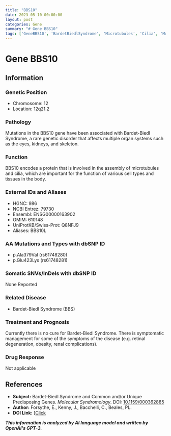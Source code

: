 ```yaml
---
title: "BBS10"
date: 2023-05-10 00:00:00
layout: post
categories: Gene
summary: "# Gene BBS10"
tags: ['GeneBBS10', 'BardetBiedlSyndrome', 'Microtubules', 'Cilia', 'Mutation', 'SymptomaticManagement', 'RareGeneticDisorder', 'OrganSystem']
---
```


# Gene BBS10

## Information

### Genetic Position
- Chromosome: 12
- Location: 12q21.2

### Pathology
Mutations in the BBS10 gene have been associated with Bardet-Biedl Syndrome, a rare genetic disorder that affects multiple organ systems such as the eyes, kidneys, and skeleton.

### Function
BBS10 encodes a protein that is involved in the assembly of microtubules and cilia, which are important for the function of various cell types and tissues in the body.

### External IDs and Aliases
- HGNC: 986
- NCBI Entrez: 79730
- Ensembl: ENSG00000163902
- OMIM: 610148
- UniProtKB/Swiss-Prot: Q8NFJ9
- Aliases: BBS10L

### AA Mutations and Types with dbSNP ID
- p.Ala379Val (rs61748280)
- p.Glu423Lys (rs61748281)

### Somatic SNVs/InDels with dbSNP ID
None Reported

### Related Disease
- Bardet-Biedl Syndrome (BBS)

### Treatment and Prognosis
Currently there is no cure for Bardet-Biedl Syndrome. There is symptomatic management for some of the symptoms of the disease (e.g. retinal degeneration, obesity, renal complications).

### Drug Response
Not applicable

## References
- **Subject:** Bardet-Biedl Syndrome and Common and/or Unique Predisposing Genes. *Molecular Syndromology*. DOI: [10.1159/000362885]([Click](https://doi.org/10.1159/000362885))
- **Author:** Forsythe, E., Kenny, J., Bacchelli, C., Beales, PL.
- **DOI Link:** [[Click](https://doi.org/10.1159/000362885](https://doi.org/10.1159/000362885))

**_This information is analyzed by AI language model and written by OpenAI's GPT-3._**